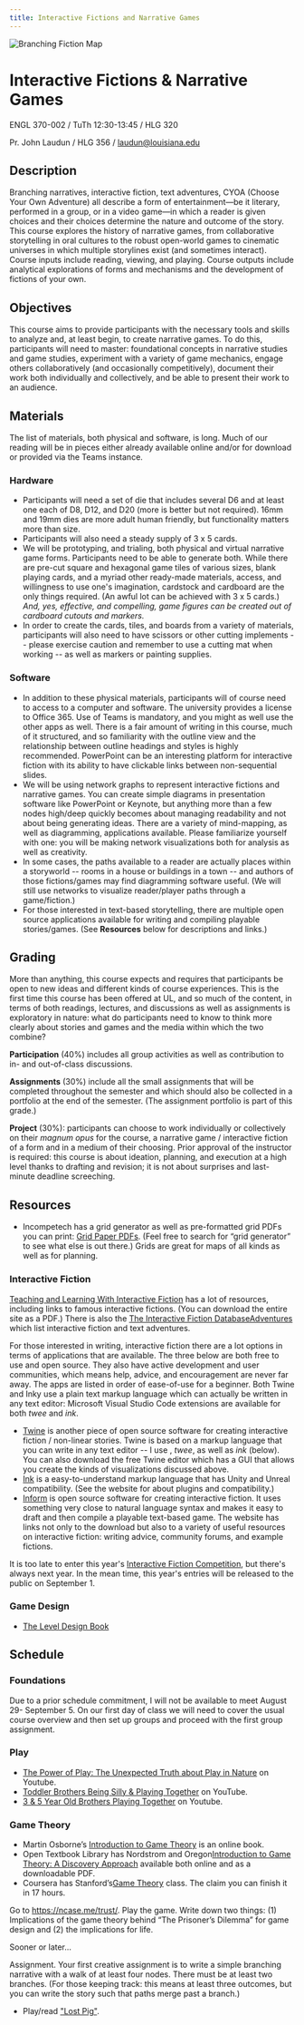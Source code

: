 ```yaml
---
title: Interactive Fictions and Narrative Games
---
```


![Branching Fiction Map](media/course-image-1.png)

# Interactive Fictions & Narrative Games
ENGL 370-002 / TuTh 12:30-13:45 / HLG 320

Pr. John Laudun / HLG 356 / laudun@louisiana.edu

## Description

Branching narratives, interactive fiction, text adventures, CYOA (Choose Your Own Adventure) all describe a form of entertainment—be it literary, performed in a group, or in a video game—in which a reader is given choices and their choices determine the nature and outcome of the story. This course explores the history of narrative games, from collaborative storytelling in oral cultures to the robust open-world games to cinematic universes in which multiple storylines exist (and sometimes interact). Course inputs include reading, viewing, and playing. Course outputs include analytical explorations of forms and mechanisms and the development of fictions of your own.

## Objectives

This course aims to provide participants with the necessary tools and skills to analyze and, at least begin, to create narrative games. To do this, participants will need to master: foundational concepts in narrative studies and game studies, experiment with a variety of game mechanics, engage others collaboratively (and occasionally competitively), document their work both individually and collectively, and be able to present their work to an audience.

## Materials

The list of materials, both physical and software, is long. Much of our reading will be in pieces either already available online and/or for download or provided via the Teams instance. 

### Hardware

* Participants will need a set of die that includes several D6 and at least one each of D8, D12, and D20 (more is better but not required). 16mm and 19mm dies are more adult human friendly, but functionality matters more than size.
* Participants will also need a steady supply of 3 x 5 cards.
* We will be prototyping, and trialing, both physical and virtual narrative game forms. Participants need to be able to generate both. While there are pre-cut square and hexagonal game tiles of various sizes, blank playing cards, and a myriad other ready-made materials, access, and willingness to use one's imagination, cardstock and cardboard are the only things required. (An awful lot can be achieved with 3 x 5 cards.) *And, yes, effective, and compelling, game figures can be created out of cardboard cutouts and markers.* 
* In order to create the cards, tiles, and boards from a variety of materials, participants will also need to have scissors or other cutting implements -- please exercise caution and remember to use a cutting mat when working -- as well as markers or painting supplies.

### Software

* In addition to these physical materials, participants will of course need to access to a computer and software. The university provides a license to Office 365. Use of Teams is mandatory, and you might as well use the other apps as well. There is a fair amount of writing in this course, much of it structured, and so familiarity with the outline view and the relationship between outline headings and styles is highly recommended. PowerPoint can be an interesting platform for interactive fiction with its ability to have clickable links between non-sequential slides.
* We will be using network graphs to represent interactive fictions and narrative games. You can create simple diagrams in presentation software like PowerPoint or Keynote, but anything more than a few nodes high/deep quickly becomes about managing readability and not about being generating ideas. There are a variety of mind-mapping, as well as diagramming, applications available. Please familiarize yourself with one: you will be making network visualizations both for analysis as well as creativity.
* In some cases, the paths available to a reader are actually places within a storyworld -- rooms in a house or buildings in a town -- and authors of those fictions/games may find diagramming software useful. (We will still use networks to visualize reader/player paths through a game/fiction.)
* For those interested in text-based storytelling, there are multiple open source applications available for writing and compiling playable stories/games. (See **Resources** below for descriptions and links.)

## Grading

More than anything, this course expects and requires that participants be open to new ideas and different kinds of course experiences. This is the first time this course has been offered at UL, and so much of the content, in terms of both readings, lectures, and discussions as well as assignments is exploratory in nature: what do participants need to know to think more clearly about stories and games and the media within which the two combine? 

**Participation** (40%) includes all group activities as well as contribution to in- and out-of-class discussions.

**Assignments** (30%) include all the small assignments that will be completed throughout the semester and which should also be collected in a portfolio at the end of the semester. (The assignment portfolio is part of this grade.)

**Project** (30%): participants can choose to work individually or collectively on their *magnum opus* for the course, a narrative game / interactive fiction of a form and in a medium of their choosing. Prior approval of the instructor is required: this course is about ideation, planning, and execution at a high level thanks to drafting and revision; it is not about surprises and last-minute deadline screeching.

## Resources 

* Incompetech has a grid generator as well as pre-formatted grid PDFs you can print: [Grid Paper PDFs](https://incompetech.com/graphpaper/). (Feel free to search for “grid generator” to see what else is out there.) Grids are great for maps of all kinds as well as for planning.

### Interactive Fiction

[Teaching and Learning With Interactive Fiction](https://bdesilets.com/if/) has a lot of resources, including links to famous interactive fictions. (You can download the entire site as a PDF.) There is also the [The Interactive Fiction DatabaseAdventures](https://ifdb.org/) which list interactive fiction and text adventures.

For those interested in writing, interactive fiction there are a lot options in terms of applications that are available. The three below are both free to use and open source. They also have active development and user communities, which means help, advice, and encouragement are never far away. The apps are listed in order of ease-of-use for a beginner. Both Twine and Inky use a plain text markup language which can actually be written in any text editor: Microsoft Visual Studio Code extensions are available for both *twee* and *ink*.

* [Twine](http://twinery.org) is another piece of open source software for creating interactive fiction / non-linear stories. Twine is based on a markup language that you can write in any text editor -- I use , *twee*, as well as *ink* (below). You can also download the free Twine editor which has a GUI that allows you create the kinds of visualizations discussed above.
* [Ink](https://www.inklestudios.com/ink/) is a easy-to-understand markup language that has Unity and Unreal compatibility. (See the website for about plugins and compatibility.)
* [Inform](https://ganelson.github.io/inform-website/) is open source software  for creating interactive fiction. It uses something very close to natural language syntax and makes it easy to draft and then compile a playable text-based game. The website has links not only to the download but also to a variety of useful resources on interactive fiction: writing advice, community forums, and example fictions.

It is too late to enter this year's [Interactive Fiction Competition](https://ifcomp.org/), but there's always next year. In the mean time, this year's entries will be released to the public on September 1.

### Game Design

* [The Level Design Book](https://book.leveldesignbook.com/)

## Schedule

### Foundations

Due to a prior schedule commitment, I will not be available to meet August 29- September 5. On our first day of class we will need to cover the usual course overview and then set up groups and proceed with the first group assignment.

### Play

- [The Power of Play: The Unexpected Truth about Play in Nature](https://www.youtube.com/watch?v=AJnBp83iPaA) on Youtube.
- [Toddler Brothers Being Silly & Playing Together](https://www.youtube.com/watch?v=bYaJQSP9AGM) on YouTube.
- [3 & 5 Year Old Brothers Playing Together](https://www.youtube.com/watch?v=bSevqOuovBM) on Youtube.

### Game Theory

* Martin Osborne’s [Introduction to Game Theory](https://www.economics.utoronto.ca/osborne/igt/) is an online book.
* Open Textbook Library has Nordstrom and Oregon[Introduction to Game Theory: A Discovery Approach](https://open.umn.edu/opentextbooks/textbooks/802) available both online and as a downloadable PDF.
* Coursera has Stanford’s[Game Theory](https://www.coursera.org/learn/game-theory-1) class. The claim you can finish it in 17 hours.

Go to https://ncase.me/trust/. Play the game. Write down two things: (1) Implications of the game theory behind “The Prisoner’s Dilemma” for game design and (2) the implications for life.

Sooner or later…

Assignment. Your first creative assignment is to write a simple branching narrative with a walk of at least four nodes. There must be at least two branches. (For those keeping track: this means at least three outcomes, but you can write the story such that paths merge past a branch.)


* Play/read ["Lost Pig"](https://ifdb.org/viewgame?id=mohwfk47yjzii14w). 
